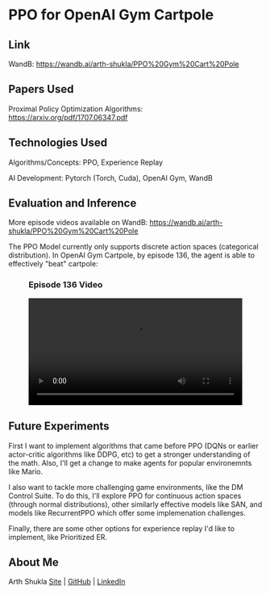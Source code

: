 # PPO for OpenAI Gym Cartpole

## Link

WandB: https://wandb.ai/arth-shukla/PPO%20Gym%20Cart%20Pole

## Papers Used

Proximal Policy Optimization Algorithms: https://arxiv.org/pdf/1707.06347.pdf

## Technologies Used

Algorithms/Concepts: PPO, Experience Replay

AI Development: Pytorch (Torch, Cuda), OpenAI Gym, WandB

## Evaluation and Inference

More episode videos available on WandB: https://wandb.ai/arth-shukla/PPO%20Gym%20Cart%20Pole

The PPO Model currently only supports discrete action spaces (categorical distribution). In OpenAI Gym Cartpole, by episode 136, the agent is able to effectively "beat" cartpole:

<figure>
  <figcaption><h3>Episode 136 Video</h3></figcaption>
  <video style="width:100%" controls>
    <source src="./videos/gym_carpole_ppo_ep_136.mp4" type="video/mp4">
  </video>
</figure>

## Future Experiments

First I want to implement algorithms that came before PPO (DQNs or earlier actor-critic algorithms like DDPG, etc) to get a stronger understanding of the math. Also, I'll get a change to make agents for popular environemnts like Mario.

I also want to tackle more challenging game environments, like the DM Control Suite. To do this, I'll explore PPO for continuous action spaces (through normal distributions), other similarly effective models like SAN, and models like RecurrentPPO which offer some implemenation challenges.

Finally, there are some other options for experience replay I'd like to implement, like Prioritized ER.

## About Me

Arth Shukla [Site](https://arth.website) | [GitHub](https://github.com/arth-shukla) | [LinkedIn](https://www.linkedin.com/in/arth-shukla/)
